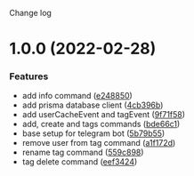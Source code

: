 Change log

# 1.0.0 (2022-02-28)


### Features

* add info command ([e248850](https://github.com/zp-bots-telegram/group-tag-bot/commit/e248850fec4c1f37e365ce6890b9108f5d029068))
* add prisma database client ([4cb396b](https://github.com/zp-bots-telegram/group-tag-bot/commit/4cb396bccfe65076924dc2141843f764ac494952))
* add userCacheEvent and tagEvent ([9f71f58](https://github.com/zp-bots-telegram/group-tag-bot/commit/9f71f58ef1327122eba9ce4ced8c006129313849))
* add, create and tags commands ([bde66c1](https://github.com/zp-bots-telegram/group-tag-bot/commit/bde66c19c17f283e011280302bb137397018894c))
* base setup for telegram bot ([5b79b55](https://github.com/zp-bots-telegram/group-tag-bot/commit/5b79b55dfd7f462ef3e4a8a1cd576cf3f59b2d1f))
* remove user from tag command ([a1f172d](https://github.com/zp-bots-telegram/group-tag-bot/commit/a1f172d3da460e26a1204cea39d8b16e6cac1572))
* rename tag command ([559c898](https://github.com/zp-bots-telegram/group-tag-bot/commit/559c89873a9d47652e1b2c71ec848a828fc8a11a))
* tag delete command ([eef3424](https://github.com/zp-bots-telegram/group-tag-bot/commit/eef34248f3293ba4e15696be270a24816024b5ef))
